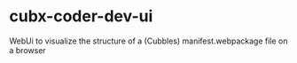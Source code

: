 # cubx-coder-dev-ui
WebUi to visualize the structure of a (Cubbles) manifest.webpackage file on a browser
